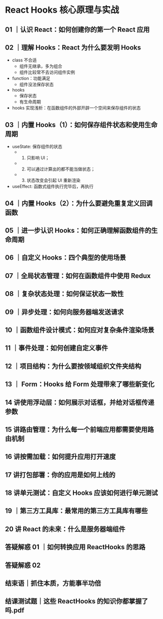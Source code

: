 # React Hooks 核心原理与实战

## 01 ｜认识 React：如何创建你的第一个 React 应用

## 02 ｜理解 Hooks：React 为什么要发明 Hooks

- class 不合适
  - 组件无继承，多为组合
  - 组件比较常不去访问组件实例
- function：功能满足
  - 组件没法保存状态
- hooks
  - 保存状态
  - 有生命周期
- hooks 实现浅析：在函数组件的外部开辟一个空间来保存组件的状态

## 03 ｜内置 Hooks（1）：如何保存组件状态和使用生命周期

- useState: 保存组件的状态
  - 1. 只影响 UI；
  - 2. 可以通过计算出的都不能当做状态；
  - 3. 状态改变会引起 UI 重新渲染
- useEffect: 函数式组件执行完毕后，再执行

## 04 ｜内置 Hooks（2）：为什么要避免重复定义回调函数

## 05 ｜进一步认识 Hooks：如何正确理解函数组件的生命周期

## 06 ｜自定义 Hooks：四个典型的使用场景

## 07 ｜全局状态管理：如何在函数组件中使用 Redux

## 08 ｜复杂状态处理：如何保证状态一致性

## 09 ｜异步处理：如何向服务器端发送请求

## 10 ｜函数组件设计模式：如何应对复杂条件渲染场景

## 11 ｜事件处理：如何创建自定义事件

## 12 ｜项目结构：为什么要按领域组织文件夹结构

## 13 ｜ Form：Hooks 给 Form 处理带来了哪些新变化

## 14 讲使用浮动层：如何展示对话框，并给对话框传递参数

## 15 讲路由管理：为什么每一个前端应用都需要使用路由机制

## 16 讲按需加载：如何提升应用打开速度

## 17 讲打包部署：你的应用是如何上线的

## 18 讲单元测试：自定义 Hooks 应该如何进行单元测试

## 19 ｜第三方工具库：最常用的第三方工具库有哪些

## 20 讲 React 的未来：什么是服务器端组件

## 答疑解惑 01 ｜如何转换应用 ReactHooks 的思路

## 答疑解惑 02

## 结束语｜抓住本质，方能事半功倍

## 结课测试题｜这些 ReactHooks 的知识你都掌握了吗.pdf
